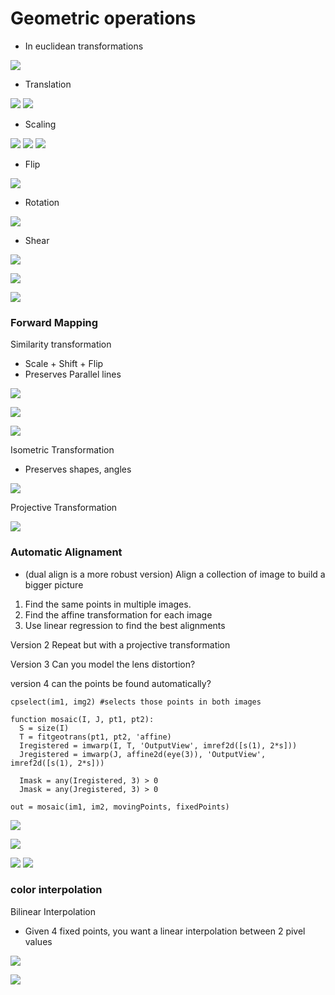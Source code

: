 

# Geometric operations
- In euclidean transformations

![](geometric_operations.jpeg)


- Translation

![](translation_1.jpeg)
![](translation_2.jpeg)

- Scaling
 
![](scaling.jpeg)
![](scaling_2.jpeg)
![](scaling_3.jpeg)

- Flip

![](flip.jpeg)

- Rotation

![](rotation.jpeg)

- Shear

![](shear_img_1.jpeg)

![](shear_img_2.jpeg)

![](shear_img_3.jpeg)



### Forward Mapping
Similarity transformation
- Scale + Shift + Flip
- Preserves Parallel lines

![](forward_mapping.jpeg)

![](forward_mapping_2.jpeg)

![](forward_mapping_3.jpeg)

Isometric Transformation
- Preserves shapes, angles

![](isometric_transformation.jpeg)

Projective Transformation

![](projective_transformation.jpeg)

### Automatic Alignament
- (dual align is a more robust version)
Align a collection of image to build a bigger picture
1. Find the same points in multiple images.
2. Find the affine transformation for each image
3. Use linear regression to find the best alignments

Version 2
Repeat but with a projective transformation

Version 3
Can you model the lens distortion?

version 4
can the points be found automatically?
```
cpselect(im1, img2) #selects those points in both images

function mosaic(I, J, pt1, pt2):
  S = size(I)
  T = fitgeotrans(pt1, pt2, 'affine)
  Iregistered = imwarp(I, T, 'OutputView', imref2d([s(1), 2*s]))
  Jregistered = imwarp(J, affine2d(eye(3)), 'OutputView', imref2d([s(1), 2*s]))
  
  Imask = any(Iregistered, 3) > 0
  Jmask = any(Jregistered, 3) > 0
  
out = mosaic(im1, im2, movingPoints, fixedPoints)
```
![](corresponding_points.jpeg)

![](inverse_transformation.jpeg)

![](forward_transformation.jpeg)
![](backwards_transformation.jpeg)


### color interpolation
Bilinear Interpolation
- Given 4 fixed points, you want a linear interpolation between 2 pivel values

![](bilinear_interpolation.jpeg)

![](other_interpolation.jpeg)

